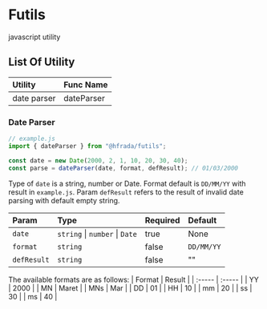 # Futils
javascript utility

## List Of Utility

| Utility | Func Name |
| :-------| :-------- |
| date parser | dateParser  |

### Date Parser

```javascript
// example.js
import { dateParser } from "@hfrada/futils";

const date = new Date(2000, 2, 1, 10, 20, 30, 40);
const parse = dateParser(date, format, defResult); // 01/03/2000
```

Type of `date` is a string, number or Date. Format default is `DD/MM/YY` with result in `example.js`. Param `defResult` refers to the result of invalid date parsing with default empty string.

| Param | Type | Required | Default |
| :-----| :--- | :------- | :------ |
| `date` | `string` \| `number` \| `Date` | true | None  |
| `format` | `string` | false | `DD/MM/YY`  |
| `defResult` | `string` | false | ""  |

The available formats are as follows:
| Format | Result |
| :----- | :----- |
| YY | 2000  |
| MN | Maret |
| MNs | Mar |
| DD | 01 |
| HH | 10 |
| mm | 20 |
| ss | 30 |
| ms | 40 |

